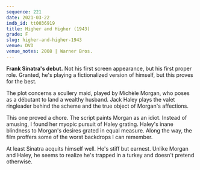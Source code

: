 ```yaml
---
sequence: 221
date: 2021-03-22
imdb_id: tt0036919
title: Higher and Higher (1943)
grade: F
slug: higher-and-higher-1943
venue: DVD
venue_notes: 2008 | Warner Bros.
---
```


**Frank Sinatra's debut.** Not his first screen appearance, but his first proper role. Granted, he's playing a fictionalized version of himself, but this proves for the best.

<!-- end -->

The plot concerns a scullery maid, played by Michèle Morgan, who poses as a débutant to land a wealthy husband. Jack Haley plays the valet ringleader behind the scheme and the true object of Morgan's affections.

This one proved a chore. The script paints Morgan as an idiot. Instead of amusing, I found her myopic pursuit of Haley grating. Haley's inane blindness to Morgan's desires grated in equal measure. Along the way, the film proffers some of the worst backdrops I can remember.

At least Sinatra acquits himself well. He's stiff but earnest. Unlike Morgan and Haley, he seems to realize he's trapped in a turkey and doesn't pretend otherwise.
